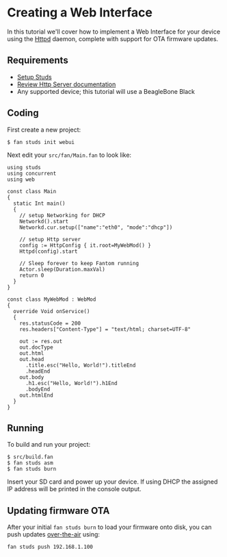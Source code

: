 # Creating a Web Interface

[httpd]: ../api/studs/Httpd.html

In this tutorial we'll cover how to implement a Web Interface for your device
using the [Httpd][httpd] daemon, complete with support for OTA firmware updates.

## Requirements

[setup]:       ../doc/GettingStarted.html
[http-server]: ../doc/HttpServer.html

 - [Setup Studs][setup]
 - [Review Http Server documentation][http-server]
 - Any supported device; this tutorial will use a BeagleBone Black

## Coding

First create a new project:

    $ fan studs init webui

Next edit your `src/fan/Main.fan` to look like:

    using studs
    using concurrent
    using web

    const class Main
    {
      static Int main()
      {
        // setup Networking for DHCP
        Networkd().start
        Networkd.cur.setup(["name":"eth0", "mode":"dhcp"])

        // setup Http server
        config := HttpConfig { it.root=MyWebMod() }
        Httpd(config).start

        // Sleep forever to keep Fantom running
        Actor.sleep(Duration.maxVal)
        return 0
      }
    }

    const class MyWebMod : WebMod
    {
      override Void onService()
      {
        res.statusCode = 200
        res.headers["Content-Type"] = "text/html; charset=UTF-8"

        out := res.out
        out.docType
        out.html
        out.head
          .title.esc("Hello, World!").titleEnd
          .headEnd
        out.body
          .h1.esc("Hello, World!").h1End
          .bodyEnd
        out.htmlEnd
      }
    }

## Running

[console]: Console.html

To build and run your project:

    $ src/build.fan
    $ fan studs asm
    $ fan studs burn

Insert your SD card and power up your device.  If using DHCP the assigned IP
address will be printed in the console output.

## Updating firmware OTA

[ota]: ../doc/HttpServer.html#ota-firmware-updates

After your initial `fan studs burn` to load your firmware onto disk, you can
push updates [over-the-air][ota] using:

    fan studs push 192.168.1.100

